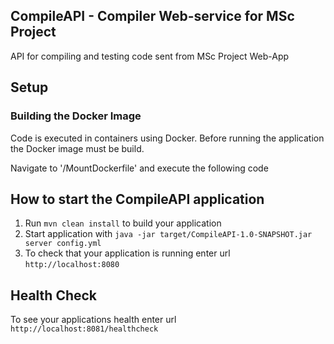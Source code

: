 ## CompileAPI - Compiler Web-service for MSc Project

API for compiling and testing code sent from MSc Project Web-App

## Setup

### Building the Docker Image

Code is executed in containers using Docker. Before running the application the Docker image must be build.

Navigate to '/MountDockerfile' and execute the following code

How to start the CompileAPI application
---

1. Run `mvn clean install` to build your application
1. Start application with `java -jar target/CompileAPI-1.0-SNAPSHOT.jar server config.yml`
1. To check that your application is running enter url `http://localhost:8080`

Health Check
---

To see your applications health enter url `http://localhost:8081/healthcheck`

